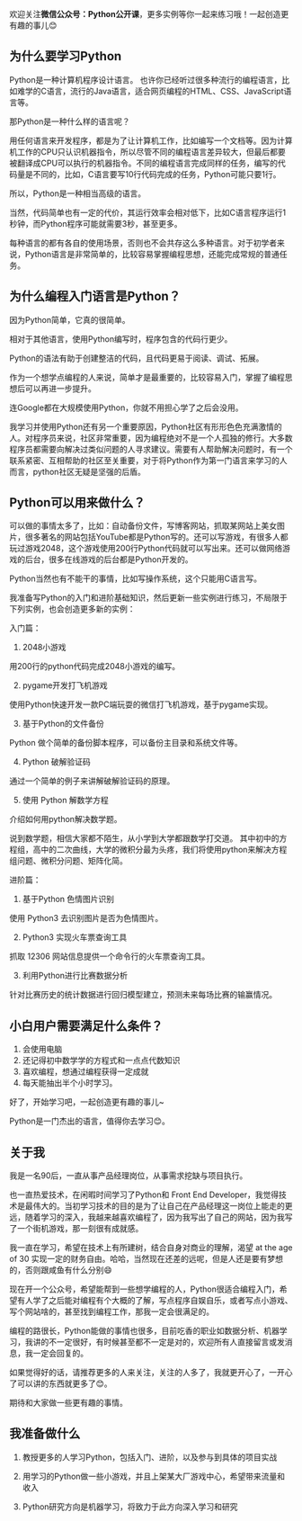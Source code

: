 欢迎关注**微信公众号：Python公开课**，更多实例等你一起来练习哦！一起创造更有趣的事儿😊

## 为什么要学习Python
Python是一种计算机程序设计语言。
也许你已经听过很多种流行的编程语言，比如难学的C语言，流行的Java语言，适合网页编程的HTML、CSS、JavaScript语言等。

那Python是一种什么样的语言呢？

用任何语言来开发程序，都是为了让计算机工作，比如编写一个文档等。因为计算机工作的CPU只认识机器指令，所以尽管不同的编程语言差异较大，但最后都要被翻译成CPU可以执行的机器指令。不同的编程语言完成同样的任务，编写的代码量是不同的，比如，C语言要写10行代码完成的任务，Python可能只要1行。

所以，Python是一种相当高级的语言。

当然，代码简单也有一定的代价，其运行效率会相对低下，比如C语言程序运行1秒钟，而Python程序可能就需要3秒，甚至更多。

每种语言的都有各自的使用场景，否则也不会共存这么多种语言。对于初学者来说，Python语言是非常简单的，比较容易掌握编程思想，还能完成常规的普通任务。

## 为什么编程入门语言是Python？

因为Python简单，它真的很简单。

相对于其他语言，使用Python编写时，程序包含的代码行更少。

Python的语法有助于创建整洁的代码，且代码更易于阅读、调试、拓展。

作为一个想学点编程的人来说，简单才是最重要的，比较容易入门，掌握了编程思想后可以再进一步提升。

连Google都在大规模使用Python，你就不用担心学了之后会没用。

我学习并使用Python还有另一个重要原因，Python社区有形形色色充满激情的人。对程序员来说，社区非常重要，因为编程绝对不是一个人孤独的修行。大多数程序员都需要向解决过类似问题的人寻求建议。需要有人帮助解决问题时，有一个联系紧密、互相帮助的社区至关重要，对于将Python作为第一门语言来学习的人而言，python社区无疑是坚强的后盾。

## Python可以用来做什么？

可以做的事情太多了，比如：自动备份文件，写博客网站，抓取某网站上美女图片，很多著名的网站包括YouTube都是Python写的。还可以写游戏，有很多人都玩过游戏2048，这个游戏使用200行Python代码就可以写出来。还可以做网络游戏的后台，很多在线游戏的后台都是Python开发的。

Python当然也有不能干的事情，比如写操作系统，这个只能用C语言写。

我准备写Python的入门和进阶基础知识，然后更新一些实例进行练习，不局限于下列实例，也会创造更多新的实例：

入门篇：
1. 2048小游戏

用200行的python代码完成2048小游戏的编写。

2. pygame开发打飞机游戏

使用Python快速开发一款PC端玩耍的微信打飞机游戏，基于pygame实现。

3. 基于Python的文件备份

Python 做个简单的备份脚本程序，可以备份主目录和系统文件等。

4. Python 破解验证码

通过一个简单的例子来讲解破解验证码的原理。

5. 使用 Python 解数学方程

介绍如何用python解决数学题。

说到数学题，相信大家都不陌生，从小学到大学都跟数学打交道。 其中初中的方程组，高中的二次曲线，大学的微积分最为头疼，我们将使用python来解决方程组问题、微积分问题、矩阵化简。

进阶篇：

1. 基于Python 色情图片识别

使用 Python3 去识别图片是否为色情图片。

2. Python3 实现火车票查询工具

抓取 12306 网站信息提供一个命令行的火车票查询工具。

3. 利用Python进行比赛数据分析

针对比赛历史的统计数据进行回归模型建立，预测未来每场比赛的输赢情况。

## 小白用户需要满足什么条件？

1. 会使用电脑
2. 还记得初中数学学的方程式和一点点代数知识
3. 喜欢编程，想通过编程获得一定成就
4. 每天能抽出半个小时学习。

好了，开始学习吧，一起创造更有趣的事儿~

Python是一门杰出的语言，值得你去学习😊。

## 关于我

我是一名90后，一直从事产品经理岗位，从事需求挖缺与项目执行。

也一直热爱技术，在闲暇时间学习了Python和 Front End Developer，我觉得技术是最伟大的。当初学习技术的目的是为了让自己在产品经理这一岗位上能走的更远，随着学习的深入，我越来越喜欢编程了，因为我写出了自己的网站，因为我写了一个街机游戏，那一刻很有成就感。

我一直在学习，希望在技术上有所建树，结合自身对商业的理解，渴望 at the age of 30 实现一定的财务自由。哈哈，当然现在还差的远呢，但是人还是要有梦想的，否则跟咸鱼有什么分别😄

现在开一个公众号，希望能帮到一些想学编程的人，Python很适合编程入门，希望有人学了之后能对编程有个大概的了解，写点程序自娱自乐，或者写点小游戏、写个网站啥的，甚至找到编程工作，那我一定会很满足的。

编程的路很长，Python能做的事情也很多，目前吃香的职业如数据分析、机器学习，我讲的不一定很好，有时候甚至都不一定是对的，欢迎所有人直接留言或发消息，我一定会回复的。

如果觉得好的话，请推荐更多的人来关注，关注的人多了，我就更开心了，一开心了可以讲的东西就更多了😊。

期待和大家做一些更有趣的事情。

## 我准备做什么

1. 教授更多的人学习Python，包括入门、进阶，以及参与到具体的项目实战

2. 用学习的Python做一些小游戏，并且上架某大厂游戏中心，希望带来流量和收入

3. Python研究方向是机器学习，将致力于此方向深入学习和研究
